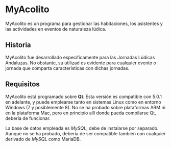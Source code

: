 # MyAcolito
MyAcolito es un programa para gestionar las habitaciones, los asistentes y las actividades en eventos de naturaleza lúdica.

## Historia
MyAcolito fue desarrollado específicamente para las Jornadas Lúdicas Andaluzas. No obstante, su utilizad es evidente para cualquier evento o jornada que comparta características con dichas jornadas.

## Requisitos

MyAcolito está programado sobre **Qt**. Esta versión es compatible con 5.0.1 en adelante, y puede emplearse tanto en sistemas Linux como en entorno Windows (7 y posiblemente 8). No se ha probado sobre plataformas ARM ni en la plataforma Mac, pero en principio allí donde pueda compilarse Qt, debería de funcionar.

La base de datos empleada es *MySQL*; debe de instalarse por separado. Aunque no se ha probado, debería de ser compatible también con cualquier derivado de *MySQL* como MariaDB.
